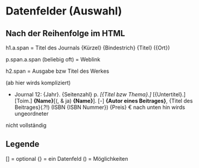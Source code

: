 # Datenfelder (Auswahl)

## Nach der Reihenfolge im HTML

h1.a.span = Titel des Journals
	{Kürzel} {Bindestrich} {Titel} ({Ort})

p.span.a.span (beliebig oft) = Weblink

h2.span = Ausgabe bzw Titel des Werkes

(ab hier wirds kompliziert)

- Journal 12:
  {Jahr}. {Seitenzahl} p. _[{Titel bzw Thema}.]_ [{Untertitel}.] [Toim.] **{Name}**[(, & ja) **{Name}**]. [-] **{Autor eines Beitrages}**, {Titel des Beitrages}(.?!) (ISBN {ISBN Nummer}) {Preis} €
  nach unten hin wirds ungeordneter

nicht vollständig

## Legende

[] = optional
{} = ein Datenfeld
() = Möglichkeiten

